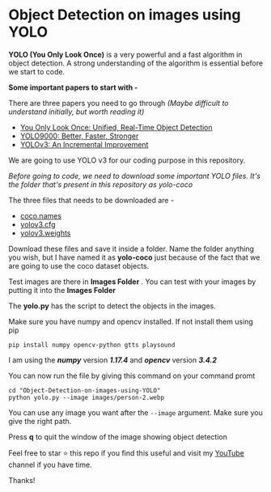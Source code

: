 # Object Detection on images using YOLO

**YOLO (You Only Look Once)** is a very powerful and a fast algorithm in object detection. A strong understanding of the algorithm is essential before we start to code.

**Some important papers to start with -**

There are three papers you need to go through *(Maybe difficult to understand initially, but worth reading it)*

- [You Only Look Once: Unified, Real-Time Object Detection](https://pjreddie.com/media/files/papers/yolo.pdf)
- [YOLO9000: Better, Faster, Stronger](https://pjreddie.com/media/files/papers/YOLO9000.pdf)
- [YOLOv3: An Incremental Improvement](https://pjreddie.com/media/files/papers/YOLOv3.pdf)

We are going to use YOLO v3 for our coding purpose in this repository.

*Before going to code, we need to download some important YOLO files. It's the folder that's present in this repository as yolo-coco*

The three files that needs to be downloaded are -

- [coco.names](https://github.com/pjreddie/darknet/blob/master/data/coco.names)
- [yolov3.cfg](https://github.com/pjreddie/darknet/blob/master/cfg/yolov3.cfg)
- [yolov3.weights](https://pjreddie.com/media/files/yolov3.weights)

Download these files and save it inside a folder. Name the folder anything you wish, but I have named it as **yolo-coco** just because of the fact that we are going to use the coco dataset objects.

Test images are there in **Images Folder** .
You can test with your images by putting it into the **Images Folder**

The **yolo.py** has the script to detect the objects in the images.

Make sure you have numpy and opencv installed. If not install them using pip

```
pip install numpy opencv-python gtts playsound

```

I am using the ***numpy*** version ***1.17.4*** and ***opencv*** version ***3.4.2***

You can now run the file by giving this command on your command promt

```
cd "Object-Detection-on-images-using-YOLO"
python yolo.py --image images/person-2.webp
```

You can use any image you want after the `--image` argument. Make sure you give the right path.

Press **q** to quit the window of the image showing object detection

Feel free to star ⭐ this repo if you find this useful and visit my [YouTube](https://www.youtube.com/channel/UCaOiKrS-R1Nuya0pxjQ68fA) channel if you have time.

Thanks!

